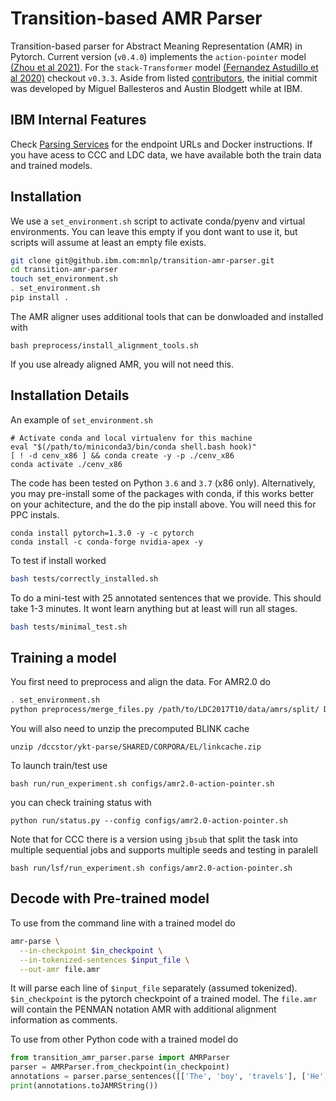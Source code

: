 Transition-based AMR Parser
============================

Transition-based parser for Abstract Meaning Representation (AMR) in Pytorch. Current version (`v0.4.0`) implements the `action-pointer` model [(Zhou et al 2021)](https://openreview.net/forum?id=X9KK-SCmKWn). For the `stack-Transformer` model [(Fernandez Astudillo et al 2020)](https://arxiv.org/abs/2010.10669) checkout `v0.3.3`. Aside from listed [contributors](https://github.com/IBM/transition-amr-parser/graphs/contributors), the initial commit was developed by Miguel Ballesteros and Austin Blodgett while at IBM.

## IBM Internal Features

Check [Parsing Services](https://github.ibm.com/mnlp/transition-amr-parser/wiki/Parsing-Services) for the endpoint URLs and Docker instructions. If you have acess to CCC and LDC data, we have available both the train data and trained models.

## Installation

We use a `set_environment.sh` script to activate conda/pyenv and virtual
environments. You can leave this empty if you dont want to use it, but scripts
will assume at least an empty file exists.
```bash
git clone git@github.ibm.com:mnlp/transition-amr-parser.git
cd transition-amr-parser
touch set_environment.sh
. set_environment.sh
pip install .
```

The AMR aligner uses additional tools that can be donwloaded and installed with

```
bash preprocess/install_alignment_tools.sh
```

If you use already aligned AMR, you will not need this.

## Installation Details

An example of `set_environment.sh`
```
# Activate conda and local virtualenv for this machine
eval "$(/path/to/miniconda3/bin/conda shell.bash hook)"
[ ! -d cenv_x86 ] && conda create -y -p ./cenv_x86
conda activate ./cenv_x86
```

The code has been tested on Python `3.6` and `3.7` (x86 only). Alternatively,
you may pre-install some of the packages with conda, if this works better on
your achitecture, and the do the pip install above. You will need this for PPC
instals.
```
conda install pytorch=1.3.0 -y -c pytorch
conda install -c conda-forge nvidia-apex -y
```

To test if install worked
```bash
bash tests/correctly_installed.sh
```
To do a mini-test with 25 annotated sentences that we provide. This should take 1-3 minutes. It wont learn anything but at least will run all stages.
```bash
bash tests/minimal_test.sh
```

## Training a model

You first need to preprocess and align the data. For AMR2.0 do

```bash
. set_environment.sh
python preprocess/merge_files.py /path/to/LDC2017T10/data/amrs/split/ DATA/AMR2.0/corpora/
```

You will also need to unzip the precomputed BLINK cache

```
unzip /dccstor/ykt-parse/SHARED/CORPORA/EL/linkcache.zip
```

To launch train/test use

```
bash run/run_experiment.sh configs/amr2.0-action-pointer.sh
```

you can check training status with

```
python run/status.py --config configs/amr2.0-action-pointer.sh
```

Note that for CCC there is a version using `jbsub` that split the task into
multiple sequential jobs and supports multiple seeds and testing in paralell

```
bash run/lsf/run_experiment.sh configs/amr2.0-action-pointer.sh
``` 

## Decode with Pre-trained model

To use from the command line with a trained model do

```bash
amr-parse \
  --in-checkpoint $in_checkpoint \
  --in-tokenized-sentences $input_file \
  --out-amr file.amr
```

It will parse each line of `$input_file` separately (assumed tokenized).
`$in_checkpoint` is the pytorch checkpoint of a trained model. The `file.amr`
will contain the PENMAN notation AMR with additional alignment information as
comments.

To use from other Python code with a trained model do

```python
from transition_amr_parser.parse import AMRParser
parser = AMRParser.from_checkpoint(in_checkpoint)
annotations = parser.parse_sentences([['The', 'boy', 'travels'], ['He', 'visits', 'places']])
print(annotations.toJAMRString())
```
